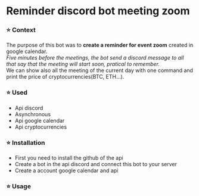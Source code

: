 # Reminder discord bot meeting zoom
### :star: Context
The purpose of this bot was to **create a reminder for event zoom** created in google calendar.
<br>*Five minutes before the meetings, the bot send a discord message to all that say that the meeting will start soon, pratical to remember.*
<br>We can show also all the meeting of the current day with one command and print the price of cryptocurrencies(BTC, ETH...).


### :star: Used 
* Api discord
* Asynchronous
* Api google calendar
* Api cryptocurrencies

### :star: Installation
* First you need to install the github of the api
* Create a bot in the api discord and connect this bot to your server
* Create a account google calendar and api

### :star: Usage 
